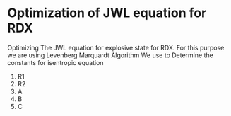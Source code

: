 #   Optimization of JWL equation for RDX
Optimizing The JWL equation for explosive state for RDX.
For this purpose we are using Levenberg Marquardt Algorithm
We use to Determine the constants for isentropic equation
1. R1
2. R2
3. A
4. B
5. C
